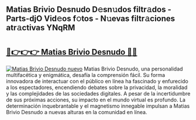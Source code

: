 ## Matias Brivio Desnudo D𝚎sn𝚞dos filtr𝚊dos - Parts-djO Vid𝚎os f𝚘tos - N𝚞evas filtr𝚊ciones atr𝚊ctivas YNqRM

# <h2><a href="http://mb6cnou.tromn.icu/?c=Matias+Brivio+Desnudo">🔗👉👉👉 Matias Brivio Desnudo 🔗🔗</a></h2>

[![Matias Brivio Desnudo nuevo](https://i.imgur.com/pEAQMta.gif)](http://mb6cnou.tromn.icu/?c=Matias+Brivio+Desnudo)
Matias Brivio Desnudo, una personalidad multifacética y enigmática, desafía la comprensión fácil. Su forma innovadora de interactuar con el público en línea ha fascinado y enfurecido a los espectadores, encendiendo debates sobre la privacidad, la moralidad y las complejidades de las sociedades digitales. A pesar de la incertidumbre de sus próximas acciones, su impacto en el mundo virtual es profundo. La determinación inquebrantable y el magnetismo innegable impulsan a Matias Brivio Desnudo a nuevas alturas en la comunidad en línea.

